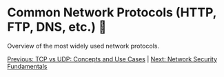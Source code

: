 # Common Network Protocols (HTTP, FTP, DNS, etc.) 📡

Overview of the most widely used network protocols.

[Previous: TCP vs UDP: Concepts and Use Cases](08-tcp-vs-udp-concepts-and-use-cases.md) | [Next: Network Security Fundamentals](10-network-security-fundamentals.md)
